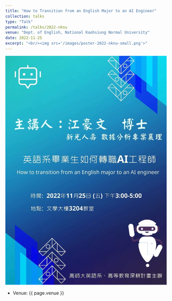 ```yaml
---
title: "How to Transition from an English Major to an AI Engineer"
collection: talks
type: "Talk"
permalink: /talks/2022-nknu
venue: "Dept. of English, National Kaohsiung Normal University"
date: 2022-11-25
excerpt: "<br/><img src='/images/poster-2022-nknu-small.png'>"
---
```


![](/images/poster-2022-nknu.png)
- Venue: {{ page.venue }}
